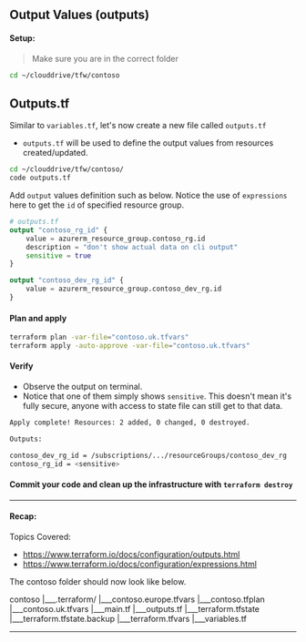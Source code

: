 ## Output Values (outputs)

#### Setup:
> Make sure you are in the correct folder

```bash
cd ~/clouddrive/tfw/contoso
```

## Outputs.tf

Similar to `variables.tf`, let's now create a new file called `outputs.tf`

* `outputs.tf` will be used to define the output values from resources created/updated.

```bash
cd ~/clouddrive/tfw/contoso/
code outputs.tf
```
Add `output` values definition such as below. Notice the use of `expressions` here to get the `id` of specified resource group.

```terraform
# outputs.tf
output "contoso_rg_id" {
    value = azurerm_resource_group.contoso_rg.id
    description = "don't show actual data on cli output"
    sensitive = true
}

output "contoso_dev_rg_id" {    
    value = azurerm_resource_group.contoso_dev_rg.id
}
```

#### Plan and apply

```bash
terraform plan -var-file="contoso.uk.tfvars"
terraform apply -auto-approve -var-file="contoso.uk.tfvars"
```

#### Verify

* Observe the output on terminal.
* Notice that one of them simply shows `sensitive`. This doesn't mean it's fully secure, anyone with access to state file can still get to that data.

```bash
Apply complete! Resources: 2 added, 0 changed, 0 destroyed.

Outputs:

contoso_dev_rg_id = /subscriptions/.../resourceGroups/contoso_dev_rg
contoso_rg_id = <sensitive>
```

#### Commit your code and clean up the infrastructure with `terraform destroy`

----

#### Recap:

Topics Covered: 
* https://www.terraform.io/docs/configuration/outputs.html
* https://www.terraform.io/docs/configuration/expressions.html

The contoso folder should now look like below.

contoso
|___.terraform/ 
|___contoso.europe.tfvars
|___contoso.tfplan
|___contoso.uk.tfvars
|___main.tf
|___outputs.tf
|___terraform.tfstate
|___terraform.tfstate.backup
|___terraform.tfvars
|___variables.tf

----